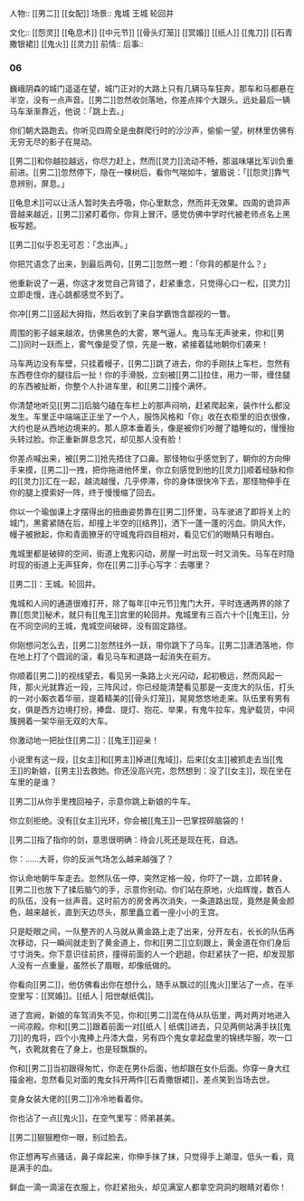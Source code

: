 人物:: [[男二]] [[女配]] 
场景:: 鬼城 王城 轮回井

文化:: [[怨灵]] [[龟息术]] [[中元节]] [[骨头灯笼]] [[冥婚]] [[纸人]] [[鬼刀]] [[石青撒银裙]] [[鬼火]] [[灵力]]
前情:: 
后事::

### 06

巍峨阴森的城门遥遥在望，城门正对的大路上只有几辆马车狂奔，那车和马都悬在半空，没有一点声音。[[男二]]忽然收剑落地，你差点摔个大跟头。远处最后一辆马车渐渐靠近，他说：「跳上去。」

你们朝大路跑去。你听见四周全是虫群爬行时的沙沙声，偷偷一望，树林里仿佛有无穷无尽的影子在晃动。

[[男二]]和你越拉越远，你尽力赶上，然而[[灵力]]流动不畅，那滋味堪比军训负重前进。[[男二]]忽然停下，隐在一棵树后，看你气喘如牛，皱眉说：「[[怨灵]]靠气息辨别，屏息。」

[[龟息术]]可以让活人暂时失去呼吸，你心里默念，然而并无效果。四周的诡异声音越来越近，[[男二]]紧盯着你，你背上冒汗，感觉仿佛中学时代被老师点名上黑板写题。

[[男二]]似乎忍无可忍：「念出声。」

你把咒语念了出来，到最后两句，[[男二]]忽然一瞪：「你背的都是什么？」

他重新说了一遍，你这才发觉自己背错了，赶紧重念，只觉得心口一松，[[灵力]]立即走慢，连心跳都感觉不到了。

你冲[[男二]]竖起大拇指，然后收到了来自学霸饱含鄙视的一瞥。

周围的影子越来越浓，仿佛黑色的大雾，寒气逼人。鬼马车无声驶来，你和[[男二]]同时一跃而上，雾气像是受了惊，先是一散，紧接着猛地朝你们袭来！

马车两边没有车壁，只挂着幔子，[[男二]]跳了进去，你的手刚扶上车栏，忽然有东西卷住你的腿往后一扯！你的手滑脱，立刻被[[男二]]拉住，用力一带，缠住腿的东西被扯断，你整个人扑进车里，和[[男二]]撞个满怀。

你清楚地听见[[男二]]后脑勺磕在车栏上的那声闷响，赶紧爬起来，装作什么都没发生。车里正中端端正正坐了一个人，服饰风格和「你」收在衣柜里的旧衣很像，大约也是从西地边境来的。那人原本垂着头，像是被你们吵醒了瞌睡似的，慢慢抬头转过脸。你正重新屏息念咒，却见那人没有脸！

你差点喊出来，被[[男二]]抢先捂住了口鼻。那怪物似乎感觉到了，朝你的方向伸手来摸，[[男二]]一拽，把你拖进他怀里，你立刻感觉到他的[[灵力]]顺着经脉和你的[[灵力]]汇在一起，越流越慢，几乎停滞，你的身体很快冷下去，那怪物伸手在你的腿上摸索好一阵，终于慢慢缩了回去。

你以一个瑜伽课上才摆得出的扭曲姿势靠在[[男二]]怀里，马车驶进了即将关上的城门，黑雾紧随在后，却撞上半空的[[结界]]，洒下一蓬一蓬的污血。阴风大作，幔子被掀起，你和青面獠牙的守城鬼将四目相对，看见它们的眼睛只有眼白。

鬼城里都是破碎的空间，街道上鬼影闪动，房屋一时出现一时又消失。马车在时隐时现的街道上无声狂奔，你在[[男二]]手心写字：去哪里？ 

[[男二]]：王城。轮回井。

鬼城和人间的通道很难打开，除了每年[[中元节]]鬼门大开，平时连通两界的除了靠[[怨灵]]秘术，就只有[[鬼王]]宫里的轮回井。鬼城里有三百六十个[[鬼王]]，分在不同空间的王城，鬼城空间破碎，没有固定路径。

你刚想问怎么去，[[男二]]忽然往外一跃，带你跳下了马车。[[男二]]潇洒落地，你在地上打了个圆润的滚，看见马车和道路一起消失在前方。

你顺着[[男二]]的视线望去，看见另一条路上火光闪动，起初极远，然而风起一阵，那火光就靠近一段，三阵风过，你已经能清楚看见那是一支庞大的队伍，打头的一对小厮衣着华丽，提着精美的[[骨头灯笼]]，晃晃悠悠地走来。队伍里有男有女，俱是西方边境打扮，捧盘、提灯、抱花、举果，有鬼牛拉车，鬼驴载货，中间簇拥着一架华丽无双的大车。

你激动地一把扯住[[男二]]：[[鬼王]]迎亲！

小说里有这一段，[[女主]]和[[男主]]掉进[[鬼域]]，后来[[女主]]被抓走去当[[鬼王]]的新娘，[[男主]]去救她。你还没高兴完，忽然想到：没了[[女主]]，现在坐在车里的是谁？

[[男二]]从你手里拽回袖子，示意你跳上新娘的牛车。

你立刻拒绝。没有[[女主]]光环，你会被[[鬼王]]一巴掌捏碎脑袋的！

[[男二]]指了指你的剑，意思很明确：待会儿死还是现在死，自选。

你：……大哥，你的反派气场怎么越来越强了？

你认命地朝牛车走去。忽然队伍一停，突然定格一般，你吓了一跳，立即转身，[[男二]]也放下了揉后脑勺的手，示意你别动。你们站在原地，火焰辉煌，数百人的队伍，没有一丝声音。这时前方的房舍再次消失，一条道路出现，竟然是黄金颜色，越来越长，直到天边尽头，那里矗立着一座小小的王宫。

只是眨眼之间，一队整齐的人马就从黄金路上走了出来，分开左右，长长的队伍再次移动，只一瞬间就走到了黄金道上，你和[[男二]]立刻跟上，黄金道在你们身后寸寸消失。你下意识往前挤，撞得前面的人一个趔趄，你赶紧扶了一把，却发现那人没有一点重量，虽然长了眉眼，却像纸做的。

你看向[[男二]]，他仿佛看出你在想什么，随手从飘过的[[鬼火]]里沾了一点，在半空里写：[[冥婚]]。[[纸人 | 阳世献纸偶]]。

进了宫阙，新娘的车驾消失不见，你和[[男二]]混在侍从队伍里，两对两对地进入一间凉殿。你和[[男二]]跟着前面一对[[纸人 | 纸偶]]进去，只见两侧站满手扶[[鬼刀]]的鬼将，四个小鬼捧上丹漆大盘，另有四个鬼女拿起盘里的锦绣华服，吹一口气，衣靴就套在了身上，也是轻飘飘的。

你和[[男二]]当初跟得匆忙，你走在男仆后面，他却跟在女仆后面。你穿一身大红描金袍，忽然看见对面的鬼女抖开两件[[石青撒银裙]]，差点笑到当场去世。

变身女装大佬的[[男二]]冷冷地看着你。

你也沾了一点[[鬼火]]，在空气里写：师弟甚美。

[[男二]]狠狠瞪你一眼，别过脸去。

你正想再写点骚话，鼻子痒起来，你伸手抹了抹，只觉得手上潮湿，低头一看，竟是满手的血。

鲜血一滴一滴滚在衣服上，你赶紧抬头，却见满室人都拿空洞洞的眼睛对着你！